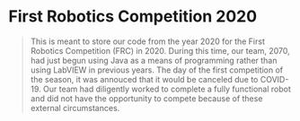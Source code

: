 # First Robotics Competition 2020

> This is meant to store our code from the year 2020 for the First Robotics Competition (FRC) in 2020. During this time, our team, 2070, had just begun using Java as a means of programming rather than using LabVIEW in previous years. The day of the first competition of the season, it was annouced that it would be canceled due to COVID-19. Our team had diligently worked to complete a fully functional robot and did not have the opportunity to compete because of these external circumstances.
